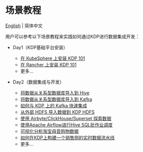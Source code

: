 # 场景教程

[English](../../en/user-tutorials/tutorials.md) | 简体中文

用户可以参考以下场景教程来实践如何通过KDP进行数据集成开发：

* Day1（KDP基础平台安装）
  * [在 KubeSphere 上安装 KDP 101](./install-kdp-on-kubesphere-101.md)
  * [在 Rancher 上安装 KDP 101](./install-kdp-on-rancher-101.md)
  * 更多...

* Day2（数据集成与开发）
  * [将数据从关系型数据库导入到 Hive](./import-from-rdbms-to-hive.md)
  * [将数据从关系型数据库导入到 Kafka](./import-from-rdbms-to-kafka.md)
  * [如何与 KDP 上的 Kafka 快速集成](./integration-kafka-with-int-ext-comps.md)
  * [从外部 HDFS 导入数据到 KDP HDFS](./import-from-hdfs-to-hdfs.md)
  * [使用 Airbyte/ClickHouse/Superset 探索数据](./exploring-data-using-airbyte-clickhouse-superset.md)
  * [使用Apache Airflow进行Hive SQL批作业调度](./batch-job-scheduling-for-hive-sql-with-apache-airflow.md)
  * [可视化分析淘宝母音购物数据](./visualization-analysis-of-taobao's-maternal-and-infant-shopping-data.md)
  * [如何在KDP上构建一个销售侧的实时数据流水线](./Real-time-incremental-data-analysis.md)
  * 更多...

